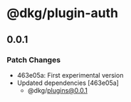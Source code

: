 # @dkg/plugin-auth

## 0.0.1

### Patch Changes

- 463e05a: First experimental version
- Updated dependencies [463e05a]
  - @dkg/plugins@0.0.1
